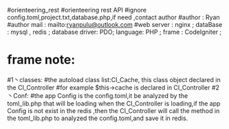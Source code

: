#orienteering_rest
#orienteering rest API
#ignore config.toml,project.txt,database.php,if need ,contact author
#author : Ryan
#author mail : mailto:ryanpulu@outlook.com
#web server : nginx ; dataBase : mysql , redis ; database driver: PDO; language: PHP ;  frame : CodeIgniter ;
# frame note: 
#1丶classes:
#the autoload class list:CI_Cache, this class object declared in the CI_Controller 
#for example $this->cache is declared in CI_Controller
#2丶Conf:
#the app Config is the config.toml,it be analyzed by the toml_lib.php that will be loading when the CI_Controller is loading,if the app Config is not exist in the redis ,then the CI_Controller will call the method in the toml_lib.php to analyzed the config.toml,and save it in redis.